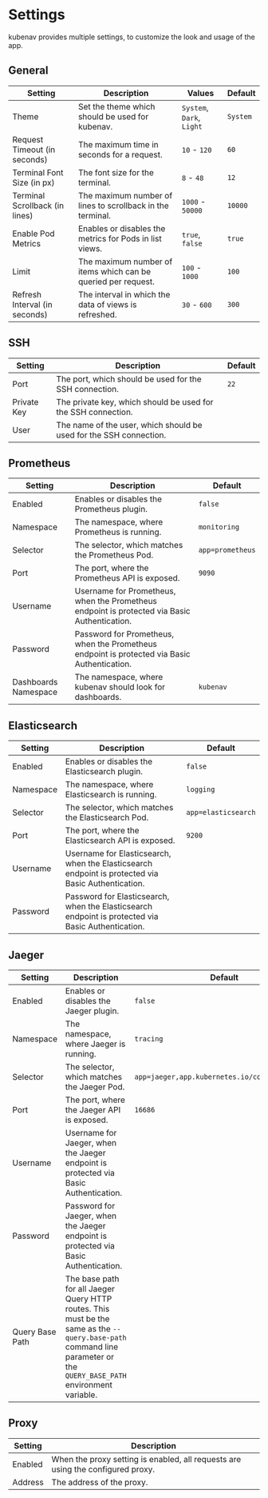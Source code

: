 # Settings

kubenav provides multiple settings, to customize the look and usage of the app.

## General

| Setting | Description | Values | Default |
| ------- | ----------- | ------ | ------- |
| Theme | Set the theme which should be used for kubenav. | `System`, `Dark`, `Light` | `System` |
| Request Timeout (in seconds) | The maximum time in seconds for a request. | `10` - `120` | `60` |
| Terminal Font Size (in px) | The font size for the terminal. | `8` - `48` | `12` |
| Terminal Scrollback (in lines) | The maximum number of lines to scrollback in the terminal. | `1000` - `50000` | `10000` |
| Enable Pod Metrics | Enables or disables the metrics for Pods in list views. | `true`, `false` | `true` |
| Limit | The maximum number of items which can be queried per request. | `100` - `1000` | `100`  |
| Refresh Interval (in seconds) | The interval in which the data of views is refreshed. | `30` - `600` | `300` |

## SSH

| Setting | Description | Default |
| ------- | ----------- | ------- |
| Port | The port, which should be used for the SSH connection. | `22` |
| Private Key | The private key, which should be used for the SSH connection. | |
| User | The name of the user, which should be used for the SSH connection. | |

## Prometheus

| Setting | Description | Default |
| ------- | ----------- | ------- |
| Enabled | Enables or disables the Prometheus plugin. | `false` |
| Namespace | The namespace, where Prometheus is running. | `monitoring` |
| Selector | The selector, which matches the Prometheus Pod. | `app=prometheus` |
| Port | The port, where the Prometheus API is exposed. | `9090` |
| Username | Username for Prometheus, when the Prometheus endpoint is protected via Basic Authentication. | |
| Password | Password for Prometheus, when the Prometheus endpoint is protected via Basic Authentication. | |
| Dashboards Namespace | The namespace, where kubenav should look for dashboards. | `kubenav` |

## Elasticsearch

| Setting | Description | Default |
| ------- | ----------- | ------- |
| Enabled | Enables or disables the Elasticsearch plugin. | `false` |
| Namespace | The namespace, where Elasticsearch is running. | `logging` |
| Selector | The selector, which matches the Elasticsearch Pod. | `app=elasticsearch` |
| Port | The port, where the Elasticsearch API is exposed. | `9200` |
| Username | Username for Elasticsearch, when the Elasticsearch endpoint is protected via Basic Authentication. | |
| Password | Password for Elasticsearch, when the Elasticsearch endpoint is protected via Basic Authentication. | |

## Jaeger

| Setting | Description | Default |
| ------- | ----------- | ------- |
| Enabled | Enables or disables the Jaeger plugin. | `false` |
| Namespace | The namespace, where Jaeger is running. | `tracing` |
| Selector | The selector, which matches the Jaeger Pod. | `app=jaeger,app.kubernetes.io/component=query` |
| Port | The port, where the Jaeger API is exposed. | `16686` |
| Username | Username for Jaeger, when the Jaeger endpoint is protected via Basic Authentication. | |
| Password | Password for Jaeger, when the Jaeger endpoint is protected via Basic Authentication. | |
| Query Base Path | The base path for all Jaeger Query HTTP routes. This must be the same as the `--query.base-path` command line parameter or the `QUERY_BASE_PATH` environment variable. | |

## Proxy

| Setting | Description |
| ------- | ----------- |
| Enabled | When the proxy setting is enabled, all requests are using the configured proxy. |
| Address | The address of the proxy. |

